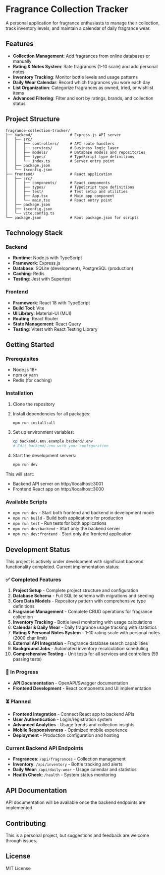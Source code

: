 # Fragrance Collection Tracker

A personal application for fragrance enthusiasts to manage their collection, track inventory levels, and maintain a calendar of daily fragrance wear.

## Features

- **Collection Management**: Add fragrances from online databases or manually
- **Rating & Notes System**: Rate fragrances (1-10 scale) and add personal notes
- **Inventory Tracking**: Monitor bottle levels and usage patterns
- **Daily Wear Calendar**: Record which fragrances you wore each day
- **List Organization**: Categorize fragrances as owned, tried, or wishlist items
- **Advanced Filtering**: Filter and sort by ratings, brands, and collection status

## Project Structure

```
fragrance-collection-tracker/
├── backend/                 # Express.js API server
│   ├── src/
│   │   ├── controllers/     # API route handlers
│   │   ├── services/        # Business logic layer
│   │   ├── models/          # Database models and repositories
│   │   ├── types/           # TypeScript type definitions
│   │   └── index.ts         # Server entry point
│   ├── package.json
│   └── tsconfig.json
├── frontend/                # React application
│   ├── src/
│   │   ├── components/      # React components
│   │   ├── types/           # TypeScript type definitions
│   │   ├── test/            # Test setup and utilities
│   │   ├── App.tsx          # Main app component
│   │   └── main.tsx         # React entry point
│   ├── package.json
│   ├── tsconfig.json
│   └── vite.config.ts
└── package.json             # Root package.json for scripts
```

## Technology Stack

### Backend
- **Runtime**: Node.js with TypeScript
- **Framework**: Express.js
- **Database**: SQLite (development), PostgreSQL (production)
- **Caching**: Redis
- **Testing**: Jest with Supertest

### Frontend
- **Framework**: React 18 with TypeScript
- **Build Tool**: Vite
- **UI Library**: Material-UI (MUI)
- **Routing**: React Router
- **State Management**: React Query
- **Testing**: Vitest with React Testing Library

## Getting Started

### Prerequisites
- Node.js 18+ 
- npm or yarn
- Redis (for caching)

### Installation

1. Clone the repository
2. Install dependencies for all packages:
   ```bash
   npm run install:all
   ```

3. Set up environment variables:
   ```bash
   cp backend/.env.example backend/.env
   # Edit backend/.env with your configuration
   ```

4. Start the development servers:
   ```bash
   npm run dev
   ```

This will start:
- Backend API server on http://localhost:3001
- Frontend React app on http://localhost:3000

### Available Scripts

- `npm run dev` - Start both frontend and backend in development mode
- `npm run build` - Build both applications for production
- `npm run test` - Run tests for both applications
- `npm run dev:backend` - Start only the backend server
- `npm run dev:frontend` - Start only the frontend application

## Development Status

This project is actively under development with significant backend functionality completed. Current implementation status:

### ✅ **Completed Features**
1. **Project Setup** - Complete project structure and configuration
2. **Database Schema** - Full SQLite schema with migrations and seeding
3. **Core Data Models** - Repository pattern with comprehensive type definitions
4. **Fragrance Management** - Complete CRUD operations for fragrance collection
5. **Inventory Tracking** - Bottle level monitoring with usage calculations
6. **Calendar & Daily Wear** - Daily fragrance usage tracking with statistics
7. **Rating & Personal Notes System** - 1-10 rating scale with personal notes (2000 char limit)
8. **External API Integration** - Fragrance database search capabilities
9. **Background Jobs** - Automated inventory recalculation scheduling
10. **Comprehensive Testing** - Unit tests for all services and controllers (59 passing tests)

### 🔄 **In Progress**
- **API Documentation** - OpenAPI/Swagger documentation
- **Frontend Development** - React components and UI implementation

### ⏳ **Planned**
- **Frontend Integration** - Connect React app to backend APIs
- **User Authentication** - Login/registration system
- **Advanced Analytics** - Usage trends and collection insights
- **Mobile Responsiveness** - Optimized mobile experience
- **Deployment** - Production configuration and hosting

### **Current Backend API Endpoints**
- **Fragrances**: `/api/fragrances` - Collection management
- **Inventory**: `/api/inventory` - Bottle tracking and alerts
- **Daily Wear**: `/api/daily-wear` - Usage calendar and statistics
- **Health Check**: `/health` - System status monitoring

## API Documentation

API documentation will be available once the backend endpoints are implemented.

## Contributing

This is a personal project, but suggestions and feedback are welcome through issues.

## License

MIT License